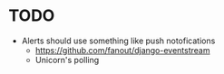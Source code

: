 # TODO

* Alerts should use something like push notofications
  * https://github.com/fanout/django-eventstream
  * Unicorn's polling     